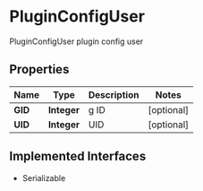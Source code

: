 

# PluginConfigUser

PluginConfigUser plugin config user

## Properties

Name | Type | Description | Notes
------------ | ------------- | ------------- | -------------
**GID** | **Integer** | g ID |  [optional]
**UID** | **Integer** | UID |  [optional]


## Implemented Interfaces

* Serializable


